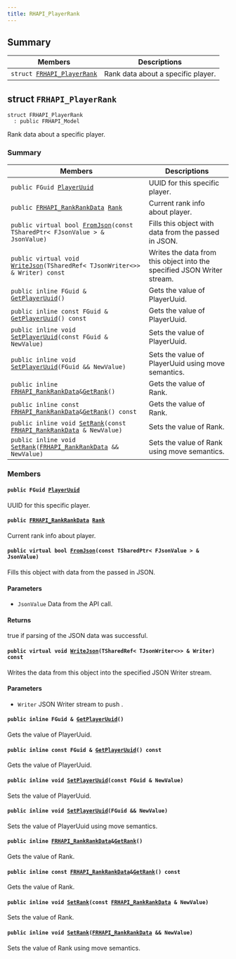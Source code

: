 ```yaml
---
title: RHAPI_PlayerRank
---
```


## Summary

 Members                        | Descriptions                                
--------------------------------|---------------------------------------------
`struct `[`FRHAPI_PlayerRank`](#structFRHAPI__PlayerRank) | Rank data about a specific player.

## struct `FRHAPI_PlayerRank` <a id="structFRHAPI__PlayerRank"></a>

```
struct FRHAPI_PlayerRank
  : public FRHAPI_Model
```

Rank data about a specific player.

### Summary

 Members                        | Descriptions                                
--------------------------------|---------------------------------------------
`public FGuid `[`PlayerUuid`](#structFRHAPI__PlayerRank_1ab72b12eb85107f8acdc0bef6fa927144) | UUID for this specific player.
`public `[`FRHAPI_RankRankData`](RHAPI_RankRankData.md#structFRHAPI__RankRankData)` `[`Rank`](#structFRHAPI__PlayerRank_1acabd2ad132e2e6f72dff283fa1683b48) | Current rank info about player.
`public virtual bool `[`FromJson`](#structFRHAPI__PlayerRank_1a7804638d8c814d9315f5b2f9dc82f930)`(const TSharedPtr< FJsonValue > & JsonValue)` | Fills this object with data from the passed in JSON.
`public virtual void `[`WriteJson`](#structFRHAPI__PlayerRank_1aa9ee4688bc07602509dacff13c089190)`(TSharedRef< TJsonWriter<>> & Writer) const` | Writes the data from this object into the specified JSON Writer stream.
`public inline FGuid & `[`GetPlayerUuid`](#structFRHAPI__PlayerRank_1a43de4ab158fc92a81966c6462c1249eb)`()` | Gets the value of PlayerUuid.
`public inline const FGuid & `[`GetPlayerUuid`](#structFRHAPI__PlayerRank_1a433ccd4857aaefeb557f04b2b962686a)`() const` | Gets the value of PlayerUuid.
`public inline void `[`SetPlayerUuid`](#structFRHAPI__PlayerRank_1ada4db72f041f401947962d5cb98a2e90)`(const FGuid & NewValue)` | Sets the value of PlayerUuid.
`public inline void `[`SetPlayerUuid`](#structFRHAPI__PlayerRank_1a3042b30b32d07b6f381a472d8470de24)`(FGuid && NewValue)` | Sets the value of PlayerUuid using move semantics.
`public inline `[`FRHAPI_RankRankData`](RHAPI_RankRankData.md#structFRHAPI__RankRankData)` & `[`GetRank`](#structFRHAPI__PlayerRank_1a9230157ac76c8fdfc5d9631a18ff9918)`()` | Gets the value of Rank.
`public inline const `[`FRHAPI_RankRankData`](RHAPI_RankRankData.md#structFRHAPI__RankRankData)` & `[`GetRank`](#structFRHAPI__PlayerRank_1af41af24314272663b3cafb7ef4b75637)`() const` | Gets the value of Rank.
`public inline void `[`SetRank`](#structFRHAPI__PlayerRank_1a47d7fe4e76c58d674f2af96024c964de)`(const `[`FRHAPI_RankRankData`](RHAPI_RankRankData.md#structFRHAPI__RankRankData)` & NewValue)` | Sets the value of Rank.
`public inline void `[`SetRank`](#structFRHAPI__PlayerRank_1a85720f982be14651176d1eb6a727361f)`(`[`FRHAPI_RankRankData`](RHAPI_RankRankData.md#structFRHAPI__RankRankData)` && NewValue)` | Sets the value of Rank using move semantics.

### Members

#### `public FGuid `[`PlayerUuid`](#structFRHAPI__PlayerRank_1ab72b12eb85107f8acdc0bef6fa927144) <a id="structFRHAPI__PlayerRank_1ab72b12eb85107f8acdc0bef6fa927144"></a>

UUID for this specific player.

#### `public `[`FRHAPI_RankRankData`](RHAPI_RankRankData.md#structFRHAPI__RankRankData)` `[`Rank`](#structFRHAPI__PlayerRank_1acabd2ad132e2e6f72dff283fa1683b48) <a id="structFRHAPI__PlayerRank_1acabd2ad132e2e6f72dff283fa1683b48"></a>

Current rank info about player.

#### `public virtual bool `[`FromJson`](#structFRHAPI__PlayerRank_1a7804638d8c814d9315f5b2f9dc82f930)`(const TSharedPtr< FJsonValue > & JsonValue)` <a id="structFRHAPI__PlayerRank_1a7804638d8c814d9315f5b2f9dc82f930"></a>

Fills this object with data from the passed in JSON.

#### Parameters
* `JsonValue` Data from the API call.

#### Returns
true if parsing of the JSON data was successful.

#### `public virtual void `[`WriteJson`](#structFRHAPI__PlayerRank_1aa9ee4688bc07602509dacff13c089190)`(TSharedRef< TJsonWriter<>> & Writer) const` <a id="structFRHAPI__PlayerRank_1aa9ee4688bc07602509dacff13c089190"></a>

Writes the data from this object into the specified JSON Writer stream.

#### Parameters
* `Writer` JSON Writer stream to push .

#### `public inline FGuid & `[`GetPlayerUuid`](#structFRHAPI__PlayerRank_1a43de4ab158fc92a81966c6462c1249eb)`()` <a id="structFRHAPI__PlayerRank_1a43de4ab158fc92a81966c6462c1249eb"></a>

Gets the value of PlayerUuid.

#### `public inline const FGuid & `[`GetPlayerUuid`](#structFRHAPI__PlayerRank_1a433ccd4857aaefeb557f04b2b962686a)`() const` <a id="structFRHAPI__PlayerRank_1a433ccd4857aaefeb557f04b2b962686a"></a>

Gets the value of PlayerUuid.

#### `public inline void `[`SetPlayerUuid`](#structFRHAPI__PlayerRank_1ada4db72f041f401947962d5cb98a2e90)`(const FGuid & NewValue)` <a id="structFRHAPI__PlayerRank_1ada4db72f041f401947962d5cb98a2e90"></a>

Sets the value of PlayerUuid.

#### `public inline void `[`SetPlayerUuid`](#structFRHAPI__PlayerRank_1a3042b30b32d07b6f381a472d8470de24)`(FGuid && NewValue)` <a id="structFRHAPI__PlayerRank_1a3042b30b32d07b6f381a472d8470de24"></a>

Sets the value of PlayerUuid using move semantics.

#### `public inline `[`FRHAPI_RankRankData`](RHAPI_RankRankData.md#structFRHAPI__RankRankData)` & `[`GetRank`](#structFRHAPI__PlayerRank_1a9230157ac76c8fdfc5d9631a18ff9918)`()` <a id="structFRHAPI__PlayerRank_1a9230157ac76c8fdfc5d9631a18ff9918"></a>

Gets the value of Rank.

#### `public inline const `[`FRHAPI_RankRankData`](RHAPI_RankRankData.md#structFRHAPI__RankRankData)` & `[`GetRank`](#structFRHAPI__PlayerRank_1af41af24314272663b3cafb7ef4b75637)`() const` <a id="structFRHAPI__PlayerRank_1af41af24314272663b3cafb7ef4b75637"></a>

Gets the value of Rank.

#### `public inline void `[`SetRank`](#structFRHAPI__PlayerRank_1a47d7fe4e76c58d674f2af96024c964de)`(const `[`FRHAPI_RankRankData`](RHAPI_RankRankData.md#structFRHAPI__RankRankData)` & NewValue)` <a id="structFRHAPI__PlayerRank_1a47d7fe4e76c58d674f2af96024c964de"></a>

Sets the value of Rank.

#### `public inline void `[`SetRank`](#structFRHAPI__PlayerRank_1a85720f982be14651176d1eb6a727361f)`(`[`FRHAPI_RankRankData`](RHAPI_RankRankData.md#structFRHAPI__RankRankData)` && NewValue)` <a id="structFRHAPI__PlayerRank_1a85720f982be14651176d1eb6a727361f"></a>

Sets the value of Rank using move semantics.


